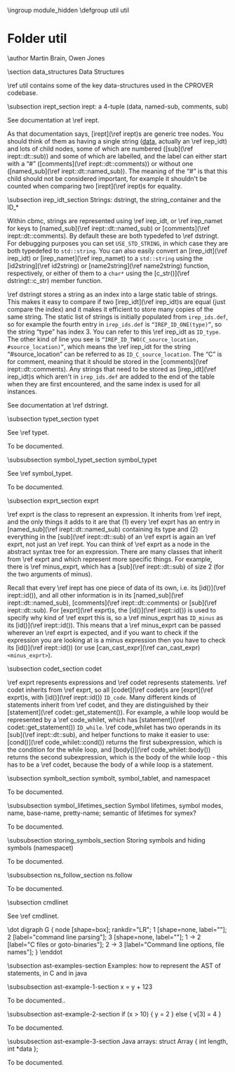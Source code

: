 \ingroup module_hidden
\defgroup util util

# Folder util

\author Martin Brain, Owen Jones

\section data_structures Data Structures

\ref util contains some of the key data-structures used in the
CPROVER codebase.

\subsection irept_section irept: a 4-tuple (data, named-sub, comments, sub)

See documentation at \ref irept.

As that documentation says, [irept](\ref irept)s are generic tree nodes. You
should think of them as having a single string ([data](irept::data), actually
an \ref irep_idt) and lots of child nodes, some of which are numbered
([sub](\ref irept::dt::sub)) and some of which are labelled, and the label
can either start with a “\#” ([comments](\ref irept::dt::comments)) or without
one ([named_sub](\ref irept::dt::named_sub)). The meaning of the “\#” is that
this child should not be considered important, for example it shouldn't be
counted when comparing two [irept](\ref irept)s for equality.

\subsection irep_idt_section Strings: dstringt, the string_container and the ID_*

Within cbmc, strings are represented using \ref irep_idt, or \ref irep_namet
for keys to [named_sub](\ref irept::dt::named_sub) or
[comments](\ref irept::dt::comments). By default these are both
typedefed to \ref dstringt. For debugging purposes you can set `USE_STD_STRING`,
in which case they are both typedefed to `std::string`. You can also easily
convert an [irep_idt](\ref irep_idt) or [irep_namet](\ref irep_namet) to a
`std::string` using the [id2string](\ref id2string) or
[name2string](\ref name2string) function, respectively, or either of them to a
`char*` using the [c_str()](\ref dstringt::c_str) member function.

\ref dstringt stores a string as an index into a large
static table of strings. This makes it easy to compare if two
[irep_idt](\ref irep_idt)s are equal (just compare the index) and it makes it
efficient to store many copies of the same string. The static list of strings
is initially populated from `irep_ids.def`, so for example the fourth entry
in `irep_ids.def` is `“IREP_ID_ONE(type)”`, so the string “type” has index 3.
You can refer to this \ref irep_idt as `ID_type`. The other kind of line you
see is `“IREP_ID_TWO(C_source_location, #source_location)”`, which means the
\ref irep_idt for the string “#source_location” can be referred to as
`ID_C_source_location`. The “C” is for comment, meaning that it should be
stored in the [comments](\ref irept::dt::comments). Any strings that need
to be stored as [irep_idt](\ref irep_idt)s which aren't in `irep_ids.def`
are added to the end of the table when they are first encountered, and the
same index is used for all instances.

See documentation at \ref dstringt.

\subsection typet_section typet

See \ref typet.

To be documented.

\subsubsection symbol_typet_section symbol_typet

See \ref symbol_typet.

To be documented.

\subsection exprt_section exprt

\ref exprt is the class to represent an expression. It inherits from \ref
irept, and the only things it adds to it are that (1) every \ref exprt has
an entry in [named_sub](\ref irept::dt::named_sub) containing its type and
(2) everything in the [sub](\ref irept::dt::sub) of an \ref exprt is again an
\ref exprt, not just an \ref irept. You can think of \ref exprt as a node in
the abstract syntax tree for an expression. There are many classes that
inherit from \ref exprt and which represent more specific things. For
example, there is \ref minus_exprt, which has a [sub](\ref irept::dt::sub)
of size 2 (for the two arguments of minus).

Recall that every \ref irept has one piece of data of its own, i.e. its
[id()](\ref irept::id()), and all other information is in its
[named_sub](\ref irept::dt::named_sub), [comments](\ref irept::dt::comments)
or [sub](\ref irept::dt::sub). For [exprt](\ref exprt)s, the
[id()](\ref irept::id()) is used to specify why kind of \ref exprt this is,
so a \ref minus_exprt has `ID_minus` as its [id()](\ref irept::id()). This
means that a \ref minus_exprt can be passed wherever an \ref exprt is
expected, and if you want to check if the expression you are looking at is
a minus expression then you have to check its [id()](\ref irept::id()) (or use
[can_cast_expr](\ref can_cast_expr)`<minus_exprt>`).

\subsection codet_section codet

\ref exprt represents expressions and \ref codet represents statements.
\ref codet inherits from \ref exprt, so all [codet](\ref codet)s are
[exprt](\ref exprt)s, with [id()](\ref irept::id()) `ID_code`.
Many different kinds of statements inherit from \ref codet, and they are
distinguished by their [statement](\ref codet::get_statement()). For example,
a while loop would be represented by a \ref code_whilet, which has
[statement](\ref codet::get_statement()) `ID_while`. \ref code_whilet has
two operands in its [sub](\ref irept::dt::sub), and helper functions to make
it easier to use: [cond()](\ref code_whilet::cond()) returns the first
subexpression, which is the condition for the while loop, and
[body()](\ref code_whilet::body()) returns the second subexpression, which
is the body of the while loop - this has to be a \ref codet, because the body
of a while loop is a statement.

\subsection symbolt_section symbolt, symbol_tablet, and namespacet

To be documented.

\subsubsection symbol_lifetimes_section Symbol lifetimes, symbol modes, name, base-name, pretty-name; semantic of lifetimes for symex?

To be documented.

\subsubsection storing_symbols_section Storing symbols and hiding symbols (namespacet)

To be documented.

\subsubsection ns_follow_section ns.follow

To be documented.

\subsection cmdlinet

See \ref cmdlinet.

\dot
digraph G {
  node [shape=box];
  rankdir="LR";
  1 [shape=none, label=""];
  2 [label="command line parsing"];
  3 [shape=none, label=""];
  1 -> 2 [label="C files or goto-binaries"];
  2 -> 3 [label="Command line options, file names"];
}
\enddot

\subsection ast-examples-section Examples: how to represent the AST of statements, in C and in java

\subsubsection ast-example-1-section x = y + 123

To be documented..

\subsubsection ast-example-2-section if (x > 10) { y = 2 } else { v[3] = 4 }

To be documented.

\subsubsection ast-example-3-section Java arrays: struct Array { int length, int *data };

To be documented.

